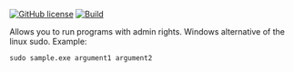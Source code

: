 [![GitHub license](https://img.shields.io/github/license/Mnk92/sudo?cacheSeconds=3600&color=informational&label=License)](./LICENSE.md)
[![Build](https://github.com/Mnk92/sudo/actions/workflows/build.yml/badge.svg?cacheSeconds=3600)](https://github.com/Mnk92/sudo/actions?query=workflow%3A%22sudo+build%22+branch%3Amaster)

Allows you to run programs with admin rights. 
Windows alternative of the linux sudo.
Example:
```
sudo sample.exe argument1 argument2
```
